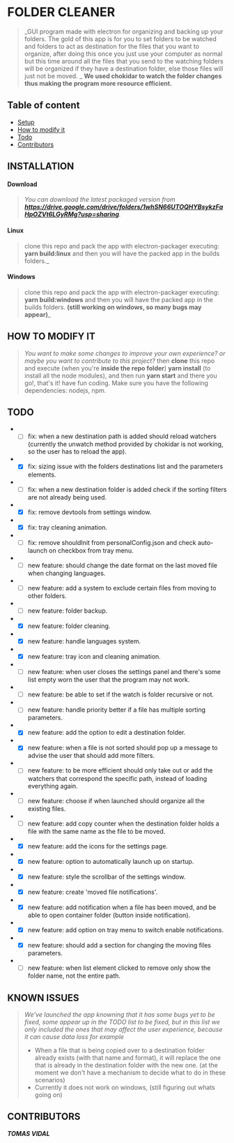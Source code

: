 # FOLDER CLEANER
> _GUI program made with electron for organizing and backing up your folders. The gold of this app is for you to set folders to be watched and folders to act as destination for the files that you want to organize, after doing this once you just use your computer as normal but this time around all the files that you send to the watching folders will be organized if they have a destination folder, else those files will just not be moved. _ 
__We used chokidar to watch the folder changes thus making the program more resource efficient.__

## Table of content
* [Setup](#INSTALLATION)
* [How to modify it](#HOW-TO-MODIFY-IT)
* [Todo](#TODO)
* [Contributors](#CONTRIBUTORS)

## INSTALLATION
#### Download
> _You can download the latest packaged version from **https://drive.google.com/drive/folders/1whSN66UTOQHYBsykzFaHpOZVt6LGyRMg?usp=sharing**._
#### Linux
> clone this repo and pack the app with electron-packager executing: **yarn build:linux** and then you will have the packed app in the builds folders._
#### Windows
> clone this repo and pack the app with electron-packager executing: **yarn build:windows** and then you will have the packed app in the builds folders. **(still working on windows, so many bugs may appear)**_

## HOW TO MODIFY IT
> _You want to make some changes to improve your own experience? or maybe you want to contribute to this project?_ then **clone** this repo and execute (when you're **inside the repo folder**) **yarn install** (to install all the node modules), and then run **yarn start** and there you go!, that's it! have fun coding.
> Make sure you have the following dependencies: nodejs, npm.

## TODO
* - [ ] fix: when a new destination path is added should reload watchers (currently the unwatch method provided by chokidar is not working, so the user has to reload the app).
* - [x] fix: sizing issue with the folders destinations list and the parameters elements.
* - [ ] fix: when a new destination folder is added check if the sorting filters are not already being used.
* - [x] fix: remove devtools from settings window.
* - [x] fix: tray cleaning animation.
* - [ ] fix: remove shouldInit from personalConfig.json and check auto-launch on checkbox from tray menu.
* - [ ] new feature: should change the date format on the last moved file when changing languages.
* - [ ] new feature: add a system to exclude certain files from moving to other folders.
* - [ ] new feature: folder backup.
* - [x] new feature: folder cleaning.
* - [x] new feature: handle languages system.
* - [x] new feature: tray icon and cleaning animation.
* - [ ] new feature: when user closes the settings panel and there's some list empty worn the user that the program may not work.
* - [ ] new feature: be able to set if the watch is folder recursive or not.
* - [ ] new feature: handle priority better if a file has multiple sorting parameters.
* - [x] new feature: add the option to edit a destination folder.
* - [x] new feature: when a file is not sorted should pop up a message to advise the user that should add more filters.
* - [ ] new feature: to be more efficient should only take out or add the watchers that correspond the specific path, instead of loading everything again.
* - [ ] new feature: choose if when launched should organize all the existing files.
* - [ ] new feature: add copy counter when the destination folder holds a file with the same name as the file to be moved.
* - [x] new feature: add the icons for the settings page.
* - [x] new feature: option to automatically launch up on startup.
* - [x] new feature: style the scrollbar of the settings window.
* - [x] new feature: create 'moved file notifications'.
* - [x] new feature: add notification when a file has been moved, and be able to open container folder (button inside notification).
* - [x] new feature: add option on tray menu to switch enable notifications.
* - [x] new feature: should add a section for changing the moving files parameters.
* - [ ] new feature: when list element clicked to remove only show the folder name, not the entire path.

## KNOWN ISSUES
> _We've launched the app knowning that it has some bugs yet to be fixed, some appear up in the TODO list to be fixed, but in this list we only included the ones that may affect the user experience, because it can cause data loss for example_
> * When a file that is being copied over to a destination folder already exists (with that name and format), it will replace the one that is already in the destination folder with the new one. (at the moment we don't have a mechanism to decide what to do in these scenarios)
> * Currently it does not work on windows, (still figuring out whats going on)

## CONTRIBUTORS
**_TOMAS VIDAL_**
